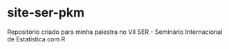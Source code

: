 # site-ser-pkm
Repositório criado para minha palestra no VII SER - Seminário Internacional de Estatística com R
